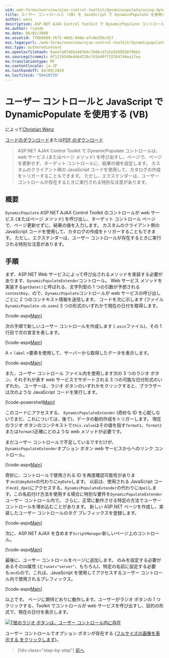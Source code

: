 ```yaml
---
uid: web-forms/overview/ajax-control-toolkit/dynamicpopulate/using-dynamicpopulate-with-a-user-control-and-javascript-vb
title: ユーザー コントロールと (VB) を JavaScript で DynamicPopulate を使用する |Microsoft Docs
author: wenz
description: ASP.NET AJAX Control Toolkit で DynamicPopulate コントロールは、web サービス (またはページ メソッド) を呼び出すし、t のターゲット コントロールに、結果の値を入力しています.
ms.author: riande
ms.date: 06/02/2008
ms.assetid: 778b9009-76f2-4665-940e-afc0e35bc917
msc.legacyurl: /web-forms/overview/ajax-control-toolkit/dynamicpopulate/using-dynamicpopulate-with-a-user-control-and-javascript-vb
msc.type: authoredcontent
ms.openlocfilehash: 6aee7a07402e407b4c7b0bcd7a5e926955bf96b1
ms.sourcegitcommit: 0f1119340e4464720cfd16d0ff15764746ea1fea
ms.translationtype: MT
ms.contentlocale: ja-JP
ms.lasthandoff: 04/09/2019
ms.locfileid: "59410735"
---
```

# <a name="using-dynamicpopulate-with-a-user-control-and-javascript-vb"></a>ユーザー コントロールと JavaScript で DynamicPopulate を使用する (VB)

によって[Christian Wenz](https://github.com/wenz)

[コードのダウンロード](http://download.microsoft.com/download/d/8/f/d8f2f6f9-1b7c-46ad-9252-e1fc81bdea3e/dynamicpopulate2.vb.zip)または[PDF のダウンロード](http://download.microsoft.com/download/b/6/a/b6ae89ee-df69-4c87-9bfb-ad1eb2b23373/dynamicpopulate2VB.pdf)

> ASP.NET AJAX Control Toolkit で DynamicPopulate コントロールは、web サービス (またはページ メソッド) を呼び出すし、ページで、ページを更新せず、ターゲット コントロールに、結果の値を設定します。 カスタムのクライアント側の JavaScript コードを使用して、カタログの作成をトリガーすることもできます。 ただし、エクステンダーは、ユーザー コントロールが存在するときに実行される特別な注意があります。


## <a name="overview"></a>概要

`DynamicPopulate` ASP.NET AJAX Control Toolkit のコントロールが web サービス (またはページ メソッド) を呼び出し、ターゲット コントロール ページで、ページ更新せずに、結果の値を入力します。 カスタムのクライアント側の JavaScript コードを使用して、カタログの作成をトリガーすることもできます。 ただし、エクステンダーは、ユーザー コントロールが存在するときに実行される特別な注意があります。

## <a name="steps"></a>手順

まず、ASP.NET Web サービスによって呼び出されるメソッドを実装する必要があります、`DynamicPopulateExtender`コントロール。 Web サービス メソッドを実装する`getDate()`と呼ばれる、文字列型の 1 つの引数が予想される`contextKey`、ので、`DynamicPopulate`コントロールが web サービスの呼び出しごとに 2 つのコンテキスト情報を送信します。 コードを次に示します (ファイル`DynamicPopulate.vb.asmx`) 3 つの形式のいずれかで現在の日付を取得します。

[!code-aspx[Main](using-dynamicpopulate-with-a-user-control-and-javascript-vb/samples/sample1.aspx)]

次の手順で新しいユーザー コントロールを作成します (`.ascx`ファイル)、その 1 行目で次の宣言を表します。

[!code-aspx[Main](using-dynamicpopulate-with-a-user-control-and-javascript-vb/samples/sample2.aspx)]

A &lt; `label` &gt;要素を使用して、サーバーから取得したデータを表示します。

[!code-aspx[Main](using-dynamicpopulate-with-a-user-control-and-javascript-vb/samples/sample3.aspx)]

また、ユーザー コントロール ファイル内を使用します次の 3 つのラジオ ボタン、それぞれが表す web サービスでサポートされる 3 つの可能な日付形式のいずれか。 ユーザーは、ラジオ ボタンのいずれかをクリックすると、ブラウザーは次のような JavaScript コードを実行します。

[!code-powershell[Main](using-dynamicpopulate-with-a-user-control-and-javascript-vb/samples/sample4.ps1)]

このコードにアクセスする、 `DynamicPopulateExtender` (奇妙な ID を心配しないでまだ、これについては、後で)、データの動的作成をトリガーします。 現在のラジオ ボタンのコンテキストで`this.value`はその値を指す`format1`、`format2`または`format3`正確にどのような web メソッドが必要です。

まだユーザー コントロールで不足しているですだけが、`DynamicPopulateExtender`オプション ボタン web サービスからへのリンク コントロール。

[!code-aspx[Main](using-dynamicpopulate-with-a-user-control-and-javascript-vb/samples/sample5.aspx)]

奇妙に、コントロールで使用される ID を再度確認可能性があります:`mcd1$myDate`の代わりに`myDate`します。 以前は、使用される JavaScript コード`mcd1_dpe1`にアクセスする、`DynamicPopulateExtender`の代わりに`dpe1`します。この名前付け方法を使用する場合に特別な要件を`DynamicPopulateExtender`ユーザー コントロール内で。 さらに、正常に動作させる特定の方法でユーザー コントロールを埋め込むことがあります。 新しい ASP.NET ページを作成し、実装したユーザー コントロールのタグ プレフィックスを登録します。

[!code-aspx[Main](using-dynamicpopulate-with-a-user-control-and-javascript-vb/samples/sample6.aspx)]

次に、ASP.NET AJAX を含めます`ScriptManager`新しいページ上のコントロール。

[!code-aspx[Main](using-dynamicpopulate-with-a-user-control-and-javascript-vb/samples/sample7.aspx)]

最後に、ユーザー コントロールをページに追加します。 のみを設定する必要があるその`ID`属性 (と`runat="server"`、もちろん)、特定の名前に設定する必要も:`mcd1`ので、これは、JavaScript を使用してアクセスするユーザー コントロール内で使用されるプレフィックス。

[!code-aspx[Main](using-dynamicpopulate-with-a-user-control-and-javascript-vb/samples/sample8.aspx)]

以上です。 ページに期待どおりに動作します。ユーザーがラジオ ボタンの 1 つクリックする、Toolkit でコントロールが web サービスを呼び出すし、目的の形式で、現在の日付を表示します。


[![T彼のラジオ ボタンは、ユーザー コントロール内に存在](using-dynamicpopulate-with-a-user-control-and-javascript-vb/_static/image2.png)](using-dynamicpopulate-with-a-user-control-and-javascript-vb/_static/image1.png)

ユーザー コントロールでオプション ボタンが存在する ([フルサイズの画像を表示する をクリックします](using-dynamicpopulate-with-a-user-control-and-javascript-vb/_static/image3.png))。

> [!div class="step-by-step"]
> [前へ](dynamically-populating-a-control-using-javascript-code-vb.md)
